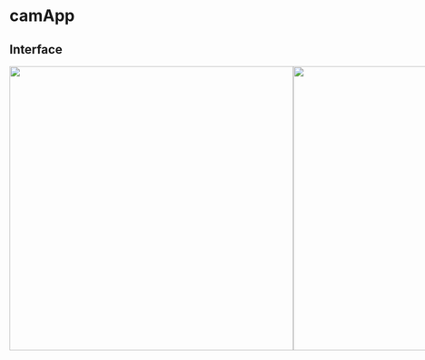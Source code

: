# camApp

## Interface
<div style="display:flex; align-items:space-between; width:100%;">
  <img src="https://user-images.githubusercontent.com/63966121/180058412-a69d2b11-f4c4-4af0-8e8e-aab0ad01c32e.png" height="500"/>
  <img src="https://user-images.githubusercontent.com/63966121/180058609-fa16dc77-fb2a-4cff-8cd1-827088f179c9.png" height="500"/>
  <img src="https://user-images.githubusercontent.com/63966121/180058765-00f4bcc4-5bbb-48d5-b6c7-fa877bd98564.png" height="500"/>
</div>

